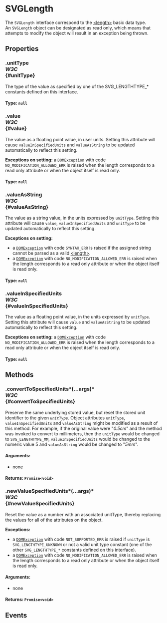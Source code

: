 # SVGLength

<div class='overview'>The <code>SVGLength</code> interface correspond to the <a href="/en/SVG/Content_type#Length" title="https://developer.mozilla.org/en/SVG/Content_type#Length">&lt;length&gt;</a> basic data type.</div>

<div class='overview'>An <code>SVGLength</code> object can be designated as read only, which means that attempts to modify the object will result in an exception being thrown.</div>

## Properties

### .unitType <div class="specs"><i>W3C</i></div> {#unitType}

The type of the value as specified by one of the SVG_LENGTHTYPE_* constants defined on this interface.

#### **Type**: `null`

### .value <div class="specs"><i>W3C</i></div> {#value}

<p>The value as a floating point value, in user units. Setting this attribute will cause <code>valueInSpecifiedUnits</code> and <code>valueAsString</code> to be updated automatically to reflect this setting.</p>
    <p><strong>Exceptions on setting:</strong> a <a href="/en-US/docs/Web/API/DOMException" title="The DOMException interface represents an abnormal event (called an exception) which occurs as a result of calling a method or accessing a property of a web API."><code>DOMException</code></a> with code <code>NO_MODIFICATION_ALLOWED_ERR</code> is raised when the length corresponds to a read only attribute or when the object itself is read only.</p>

#### **Type**: `null`

### .valueAsString <div class="specs"><i>W3C</i></div> {#valueAsString}

<p>The value as a string value, in the units expressed by <code>unitType</code>. Setting this attribute will cause <code>value</code>, <code>valueInSpecifiedUnits</code> and <code>unitType</code> to be updated automatically to reflect this setting.</p>
    <p><strong>Exceptions on setting:</strong></p>
    <ul>
     <li>a <a href="/en-US/docs/Web/API/DOMException" title="The DOMException interface represents an abnormal event (called an exception) which occurs as a result of calling a method or accessing a property of a web API."><code>DOMException</code></a> with code <code>SYNTAX_ERR</code> is raised if the assigned string cannot be parsed as a valid <a href="/en/SVG/Content_type#Length" title="https://developer.mozilla.org/en/SVG/Content_type#Length">&lt;length&gt;</a>.</li>
     <li>a <a href="/en-US/docs/Web/API/DOMException" title="The DOMException interface represents an abnormal event (called an exception) which occurs as a result of calling a method or accessing a property of a web API."><code>DOMException</code></a> with code <code>NO_MODIFICATION_ALLOWED_ERR</code> is raised when the length corresponds to a read only attribute or when the object itself is read only.</li>
    </ul>

#### **Type**: `null`

### .valueInSpecifiedUnits <div class="specs"><i>W3C</i></div> {#valueInSpecifiedUnits}

<p>The value as a floating point value, in the units expressed by <code>unitType</code>. Setting this attribute will cause <code>value</code> and <code>valueAsString</code> to be updated automatically to reflect this setting.</p>
    <p><strong>Exceptions on setting:</strong> a <a href="/en-US/docs/Web/API/DOMException" title="The DOMException interface represents an abnormal event (called an exception) which occurs as a result of calling a method or accessing a property of a web API."><code>DOMException</code></a> with code <code>NO_MODIFICATION_ALLOWED_ERR</code> is raised when the length corresponds to a read only attribute or when the object itself is read only.</p>

#### **Type**: `null`

## Methods

### .convertToSpecifiedUnits*(...args)* <div class="specs"><i>W3C</i></div> {#convertToSpecifiedUnits}

Preserve the same underlying stored value, but reset the stored unit identifier to the given <code><em>unitType</em></code>. Object attributes <code>unitType</code>, <code>valueInSpecifiedUnits</code> and <code>valueAsString</code> might be modified as a result of this method. For example, if the original value were "<em>0.5cm</em>" and the method was invoked to convert to millimeters, then the <code>unitType</code> would be changed to <code>SVG_LENGTHTYPE_MM</code>, <code>valueInSpecifiedUnits</code> would be changed to the numeric value 5 and <code>valueAsString</code> would be changed to "<em>5mm</em>".

#### **Arguments**:


 - none

#### **Returns**: `Promise<void>`

### .newValueSpecifiedUnits*(...args)* <div class="specs"><i>W3C</i></div> {#newValueSpecifiedUnits}

<p>Reset the value as a number with an associated unitType, thereby replacing the values for all of the attributes on the object.</p>
    <p><strong>Exceptions:</strong></p>
    <ul>
     <li>a <a href="/en-US/docs/Web/API/DOMException" title="The DOMException interface represents an abnormal event (called an exception) which occurs as a result of calling a method or accessing a property of a web API."><code>DOMException</code></a> with code <code>NOT_SUPPORTED_ERR</code> is raised if <code>unitType</code> is <code>SVG_LENGTHTYPE_UNKNOWN</code> or not a valid unit type constant (one of the other <code>SVG_LENGTHTYPE_*</code> constants defined on this interface).</li>
     <li>a <a href="/en-US/docs/Web/API/DOMException" title="The DOMException interface represents an abnormal event (called an exception) which occurs as a result of calling a method or accessing a property of a web API."><code>DOMException</code></a> with code <code>NO_MODIFICATION_ALLOWED_ERR</code> is raised when the length corresponds to a read only attribute or when the object itself is read only.</li>
    </ul>

#### **Arguments**:


 - none

#### **Returns**: `Promise<void>`

## Events

